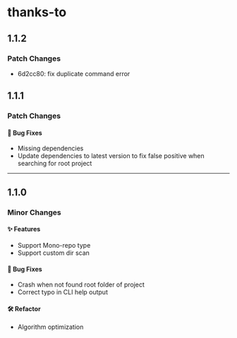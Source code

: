 # thanks-to

## 1.1.2

### Patch Changes

- 6d2cc80: fix duplicate command error

## 1.1.1

### Patch Changes

#### 🐛 Bug Fixes

- Missing dependencies
- Update dependencies to latest version to fix false positive when searching for root project

---

## 1.1.0

### Minor Changes

#### ✨ Features

- Support Mono-repo type
- Support custom dir scan

#### 🐛 Bug Fixes

- Crash when not found root folder of project
- Correct typo in CLI help output

#### 🛠 Refactor

- Algorithm optimization
